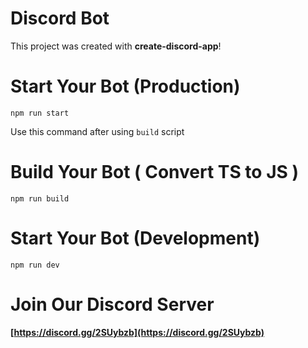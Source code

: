 # Discord Bot

This project was created with **create-discord-app**!

# Start Your Bot (Production)
`npm run start`

Use this command after using `build` script

# Build Your Bot ( Convert TS to JS )
`npm run build`

# Start Your Bot (Development)

`npm run dev`

# Join Our Discord Server

**[https://discord.gg/2SUybzb](https://discord.gg/2SUybzb)**
